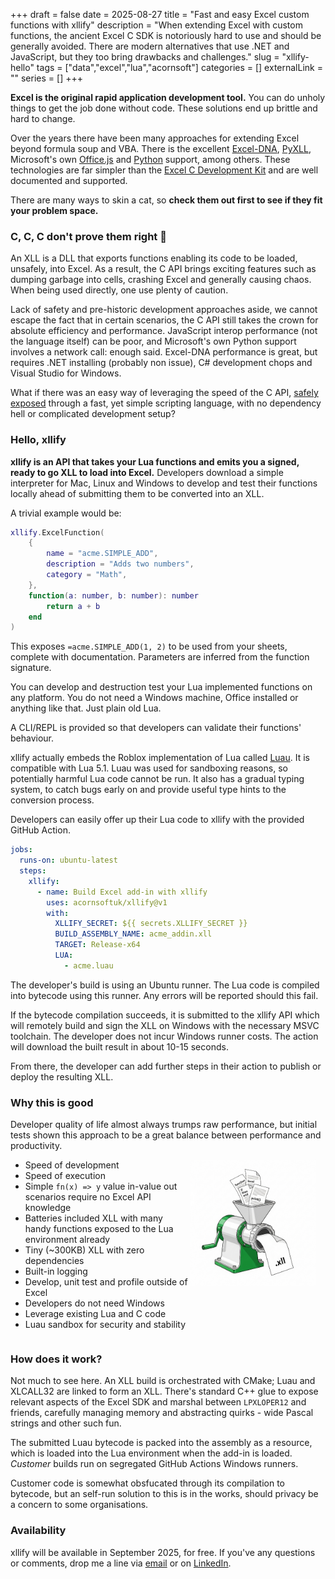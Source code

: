 +++ 
draft = false
date = 2025-08-27
title = "Fast and easy Excel custom functions with xllify"
description = "When extending Excel with custom functions, the ancient Excel C SDK is notoriously hard to use and should be generally avoided. There are modern alternatives that use .NET and JavaScript, but they too bring drawbacks and challenges."
slug = "xllify-hello"
tags = ["data","excel","lua","acornsoft"]
categories = []
externalLink = ""
series = []
+++

**Excel is the original rapid application development tool.** You can do unholy things to get the job done without code. These solutions end up brittle and hard to change.

Over the years there have been many approaches for extending Excel beyond formula soup and VBA. There is the excellent [Excel-DNA](https://excel-dna.net/), [PyXLL](https://www.pyxll.com/), Microsoft's own [Office.js](https://learn.microsoft.com/en-us/office/dev/add-ins/reference/overview/excel-add-ins-reference-overview) and [Python](https://support.microsoft.com/en-gb/office/introduction-to-python-in-excel-55643c2e-ff56-4168-b1ce-9428c8308545) support, among others. These technologies are far simpler than the [Excel C Development Kit](https://docs.microsoft.com/en-us/office/client-developer/excel/welcome-to-the-excel-software-development-kit) and are well documented and supported.

There are many ways to skin a cat, so **check them out first to see if they fit your problem space.**

### C, C, C don't prove them right 🎵

An XLL is a DLL that exports functions enabling its code to be loaded, unsafely, into Excel. As a result, the C API brings exciting features such as dumping garbage into cells, crashing Excel and generally causing chaos. When being used directly, one use plenty of caution.

Lack of safety and pre-historic development approaches aside, we cannot escape the fact that in certain scenarios, the C API still takes the crown for absolute efficiency and performance. JavaScript interop performance (not the language itself) can be poor, and Microsoft's own Python support involves a network call: enough said. Excel-DNA performance is great, but requires .NET installing (probably non issue), C# development chops and Visual Studio for Windows.

What if there was an easy way of leveraging the speed of the C API, [safely exposed](https://luau.org/sandbox) through a fast, yet simple scripting language, with no dependency hell or complicated development setup?

### Hello, xllify

**xllify is an API that takes your Lua functions and emits you a signed, ready to go XLL to load into Excel.** Developers download a simple interpreter for Mac, Linux and Windows to develop and test their functions locally ahead of submitting them to be converted into an XLL.

A trivial example would be:

```lua
xllify.ExcelFunction(
    {
        name = "acme.SIMPLE_ADD",
        description = "Adds two numbers",
        category = "Math",
    },
    function(a: number, b: number): number
        return a + b
    end
)
```

This exposes `=acme.SIMPLE_ADD(1, 2)` to be used from your sheets, complete with documentation. Parameters are inferred from the function signature.

You can develop and destruction test your Lua implemented functions on any platform. You do not need a Windows machine, Office installed or anything like that. Just plain old Lua.

A CLI/REPL is provided so that developers can validate their functions' behaviour.

xllify actually embeds the Roblox implementation of Lua called [Luau](https://luau.org/library). It is compatible with Lua 5.1. Luau was used for sandboxing reasons, so potentially harmful Lua code cannot be run. It also has a gradual typing system, to catch bugs early on and provide useful type hints to the conversion process.

Developers can easily offer up their Lua code to xllify with the provided GitHub Action.

```yaml
jobs:
  runs-on: ubuntu-latest
  steps:
    xllify:
      - name: Build Excel add-in with xllify
        uses: acornsoftuk/xllify@v1
        with:
          XLLIFY_SECRET: ${{ secrets.XLLIFY_SECRET }}
          BUILD_ASSEMBLY_NAME: acme_addin.xll
          TARGET: Release-x64
          LUA:
            - acme.luau
```

The developer's build is using an Ubuntu runner. The Lua code is compiled into bytecode using this runner. Any errors will be reported should this fail.

If the bytecode compilation succeeds, it is submitted to the xllify API which will remotely build and sign the XLL on Windows with the necessary MSVC toolchain. The developer does not incur Windows runner costs. The action will download the built result in about 10-15 seconds.

From there, the developer can add further steps in their action to publish or deploy the resulting XLL.

### Why this is good

Developer quality of life almost always trumps raw performance, but initial tests shown this approach to be a great balance between performance and productivity.

<style>
 .image-float-left {
    float: right;
    padding-right:15px;
    max-width: 40%;
    height: auto;
 }
  .clearfix::after {
     content: "";
     display: table;
     clear: both;
 }
</style>

<div class="clearfix">
<img src="./mincer.png" class="image-float-left" alt="Luau in, xll out">
<ul>
<li>Speed of development
<li>Speed of execution
<li>Simple <code>fn(x) => y</code> value in-value out scenarios require no Excel API knowledge
<li>Batteries included XLL with many handy functions exposed to the Lua environment already
<li>Tiny (~300KB) XLL with zero dependencies
<li>Built-in logging
<li>Develop, unit test and profile outside of Excel
<li>Developers do not need Windows
<li>Leverage existing Lua and C code
<li>Luau sandbox for security and stability
</ul>
</div>

### How does it work?

Not much to see here. An XLL build is orchestrated with CMake; Luau and XLCALL32 are linked to form an XLL. There's standard C++ glue to expose relevant aspects of the Excel SDK and marshal between `LPXLOPER12` and friends, carefully managing memory and abstracting quirks - wide Pascal strings and other such fun.

The submitted Luau bytecode is packed into the assembly as a resource, which is loaded into the Lua environment when the add-in is loaded. _Customer_ builds run on segregated GitHub Actions Windows runners.

Customer code is somewhat obsfucated through its compilation to bytecode, but an self-run solution to this is in the works, should privacy be a concern to some organisations.

### Availability

xllify will be available in September 2025, for free. If you've any questions or comments, drop me a line via [email](mailto:alex@acornsoft.uk) or on [LinkedIn](https://www.linkedin.com/in/alexjreid/).
